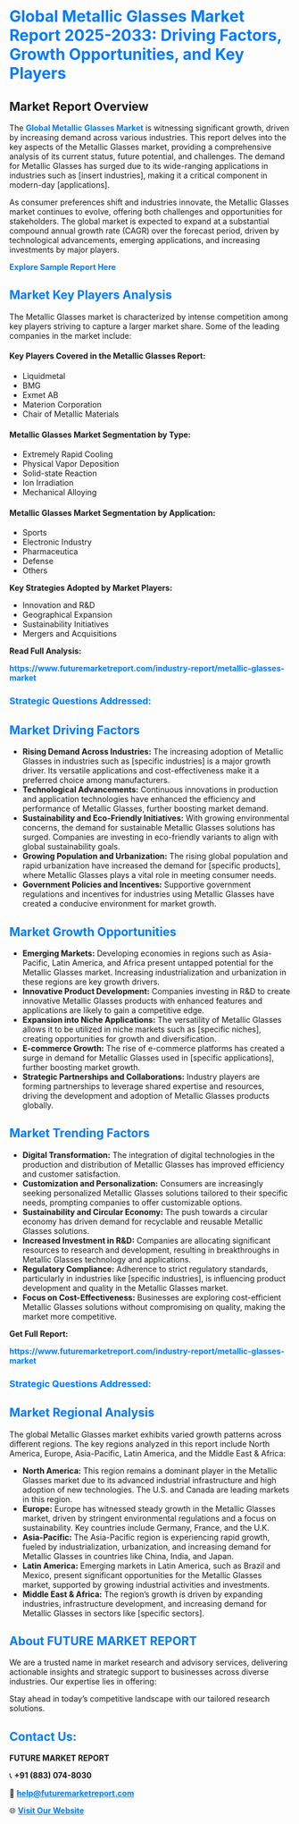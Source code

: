 <h1 style="color: #007BFF;">Global Metallic Glasses Market Report 2025-2033: Driving Factors, Growth Opportunities, and Key Players</h1>

<section id="overview">
<h2>Market Report Overview</h2>
<p>The <a href="https://www.futuremarketreport.com/industry-report/metallic-glasses-market" style="color: #007BFF; text-decoration: none;"><strong>Global Metallic Glasses Market</strong></a> is witnessing significant growth, driven by increasing demand across various industries. This report delves into the key aspects of the Metallic Glasses market, providing a comprehensive analysis of its current status, future potential, and challenges. The demand for Metallic Glasses has surged due to its wide-ranging applications in industries such as [insert industries], making it a critical component in modern-day [applications].</p>
<p>As consumer preferences shift and industries innovate, the Metallic Glasses market continues to evolve, offering both challenges and opportunities for stakeholders. The global market is expected to expand at a substantial compound annual growth rate (CAGR) over the forecast period, driven by technological advancements, emerging applications, and increasing investments by major players.</p>
</section>

<section id="overview">
<p><a href="https://www.futuremarketreport.com/request-sample/reportId=87112" style="color: #007BFF; text-decoration: none;"><strong>Explore Sample Report Here</strong></a></p>
</section>

<section id="key-players">
<h2 style="color: #007BFF;">Market Key Players Analysis</h2>
<p>The Metallic Glasses market is characterized by intense competition among key players striving to capture a larger market share. Some of the leading companies in the market include:</p>
<h4>Key Players Covered in the Metallic Glasses Report:</h4>
<ul><li>Liquidmetal</li><li>BMG</li><li>Exmet AB</li><li>Materion Corporation</li><li>Chair of Metallic Materials</li></ul>
<h4>Metallic Glasses Market Segmentation by Type:</h4>
<ul><li>Extremely Rapid Cooling</li><li>Physical Vapor Deposition</li><li>Solid-state Reaction</li><li>Ion Irradiation</li><li>Mechanical Alloying</li></ul>

<h4>Metallic Glasses Market Segmentation by Application:</h4>
<ul><li>Sports</li><li>Electronic Industry</li><li>Pharmaceutica</li><li>Defense</li><li>Others</li></ul>
<p><strong>Key Strategies Adopted by Market Players:</strong></p>
<ul>
<li>Innovation and R&D</li>
<li>Geographical Expansion</li>
<li>Sustainability Initiatives</li>
<li>Mergers and Acquisitions</li>
</ul>
</section>

<section>
<p><strong>Read Full Analysis: </strong></p><a href="https://www.futuremarketreport.com/industry-report/metallic-glasses-market" style="color: #007BFF; text-decoration: none;"><strong>https://www.futuremarketreport.com/industry-report/metallic-glasses-market</strong></a>
<h3 style="color: #007BFF;">Strategic Questions Addressed:</h3>
</section>

<section id="driving-factors">
<h2 style="color: #007BFF;">Market Driving Factors</h2>
<ul>
<li><strong>Rising Demand Across Industries:</strong> The increasing adoption of Metallic Glasses in industries such as [specific industries] is a major growth driver. Its versatile applications and cost-effectiveness make it a preferred choice among manufacturers.</li>
<li><strong>Technological Advancements:</strong> Continuous innovations in production and application technologies have enhanced the efficiency and performance of Metallic Glasses, further boosting market demand.</li>
<li><strong>Sustainability and Eco-Friendly Initiatives:</strong> With growing environmental concerns, the demand for sustainable Metallic Glasses solutions has surged. Companies are investing in eco-friendly variants to align with global sustainability goals.</li>
<li><strong>Growing Population and Urbanization:</strong> The rising global population and rapid urbanization have increased the demand for [specific products], where Metallic Glasses plays a vital role in meeting consumer needs.</li>
<li><strong>Government Policies and Incentives:</strong> Supportive government regulations and incentives for industries using Metallic Glasses have created a conducive environment for market growth.</li>
</ul>
</section>

<section id="growth-opportunities">
<h2 style="color: #007BFF;">Market Growth Opportunities</h2>
<ul>
<li><strong>Emerging Markets:</strong> Developing economies in regions such as Asia-Pacific, Latin America, and Africa present untapped potential for the Metallic Glasses market. Increasing industrialization and urbanization in these regions are key growth drivers.</li>
<li><strong>Innovative Product Development:</strong> Companies investing in R&D to create innovative Metallic Glasses products with enhanced features and applications are likely to gain a competitive edge.</li>
<li><strong>Expansion into Niche Applications:</strong> The versatility of Metallic Glasses allows it to be utilized in niche markets such as [specific niches], creating opportunities for growth and diversification.</li>
<li><strong>E-commerce Growth:</strong> The rise of e-commerce platforms has created a surge in demand for Metallic Glasses used in [specific applications], further boosting market growth.</li>
<li><strong>Strategic Partnerships and Collaborations:</strong> Industry players are forming partnerships to leverage shared expertise and resources, driving the development and adoption of Metallic Glasses products globally.</li>
</ul>
</section>

<section id="trending-factors">
<h2 style="color: #007BFF;">Market Trending Factors</h2>
<ul>
<li><strong>Digital Transformation:</strong> The integration of digital technologies in the production and distribution of Metallic Glasses has improved efficiency and customer satisfaction.</li>
<li><strong>Customization and Personalization:</strong> Consumers are increasingly seeking personalized Metallic Glasses solutions tailored to their specific needs, prompting companies to offer customizable options.</li>
<li><strong>Sustainability and Circular Economy:</strong> The push towards a circular economy has driven demand for recyclable and reusable Metallic Glasses solutions.</li>
<li><strong>Increased Investment in R&D:</strong> Companies are allocating significant resources to research and development, resulting in breakthroughs in Metallic Glasses technology and applications.</li>
<li><strong>Regulatory Compliance:</strong> Adherence to strict regulatory standards, particularly in industries like [specific industries], is influencing product development and quality in the Metallic Glasses market.</li>
<li><strong>Focus on Cost-Effectiveness:</strong> Businesses are exploring cost-efficient Metallic Glasses solutions without compromising on quality, making the market more competitive.</li>
</ul>
</section>

<section>
<p><strong>Get Full Report: </strong></p><a href="https://www.futuremarketreport.com/industry-report/metallic-glasses-market" style="color: #007BFF; text-decoration: none;"><strong>https://www.futuremarketreport.com/industry-report/metallic-glasses-market</strong></a>
<h3 style="color: #007BFF;">Strategic Questions Addressed:</h3>
</section>


<section id="regional-analysis">
<h2 style="color: #007BFF;">Market Regional Analysis</h2>
<p>The global Metallic Glasses market exhibits varied growth patterns across different regions. The key regions analyzed in this report include North America, Europe, Asia-Pacific, Latin America, and the Middle East & Africa:</p>
<ul>
<li><strong>North America:</strong> This region remains a dominant player in the Metallic Glasses market due to its advanced industrial infrastructure and high adoption of new technologies. The U.S. and Canada are leading markets in this region.</li>
<li><strong>Europe:</strong> Europe has witnessed steady growth in the Metallic Glasses market, driven by stringent environmental regulations and a focus on sustainability. Key countries include Germany, France, and the U.K.</li>
<li><strong>Asia-Pacific:</strong> The Asia-Pacific region is experiencing rapid growth, fueled by industrialization, urbanization, and increasing demand for Metallic Glasses in countries like China, India, and Japan.</li>
<li><strong>Latin America:</strong> Emerging markets in Latin America, such as Brazil and Mexico, present significant opportunities for the Metallic Glasses market, supported by growing industrial activities and investments.</li>
<li><strong>Middle East & Africa:</strong> The region’s growth is driven by expanding industries, infrastructure development, and increasing demand for Metallic Glasses in sectors like [specific sectors].</li>
</ul>
</section>

<footer>
<h2 style="color: #007BFF;">About FUTURE MARKET REPORT</h2>
<p>We are a trusted name in market research and advisory services, delivering actionable insights and strategic support to businesses across diverse industries. Our expertise lies in offering:</p>

<p>Stay ahead in today’s competitive landscape with our tailored research solutions.</p>

<h2 style="color: #007BFF;">Contact Us:</h2>
<p><strong>FUTURE MARKET REPORT</strong></p>
<p>📞 <strong>+91 (883) 074-8030</strong></p>
<p>📧 <strong><a href="mailto:help@futuremarketreport.com" style="color: #007BFF;">help@futuremarketreport.com</a></strong></p>
<p>🌐 <strong><a href="https://www.futuremarketreport.com/" style="color: #007BFF;">Visit Our Website</a></strong></p>
</footer>
